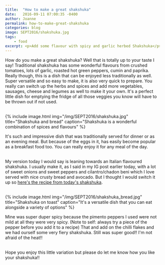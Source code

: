 ```yaml
---
title:  "How to make a great shakshuka"
date:   2016-09-11 07:00:35 -0400
author: Joanne
permalink: how-to-make-great-shakshuka
categories: blog
image: SEPT2016/shakshuka.jpg
tags:
    - food
excerpt: <p>Add some flavour with spicy and garlic herbed Shakshuka</p>
---
```


How do you make a great shakshuka? Well that is totally up to your taste I say! Traditional shakshuka has some wonderful flavours from crushed tomatoes, lots of garlic, roasted hot green peppers, cumin and paprika. Really though, this is a dish that can be enjoyed less traditionally as well. Super versatile and so easy to make, it is also very quick to prepare.  You really can switch up the herbs and spices and add more vegetables, sausages, cheese and legumes as well to make it your own.  It's a perfect little dish for emptying the fridge of all those veggies you know will have to be thrown out if not used.  
<br>

{% include image.html
            img="/img/SEPT2016/shakshuka.jpg"
            title="Shakshuka and bread"
            caption="Shakshuka is a wonderful combination of spices and flavours" %}

It's such and impressive dish that was traditionally served for dinner or as an evening meal. But because of the eggs in it, has easily become popular as a breakfast food too. You can really enjoy it for any meal of the day.
<br><br>

My version today I would say is leaning towards an Italian flavoured shakshuka. I usually make it, as I said in my IG post earlier today, with a lot of sweet onions and sweet peppers and cilantro/chadon beni which I love served with nice crusty bread and avocado. But I thought I would switch it up so [here's the recipe from today's shakshuka](http://oliveandmango.com/shakshuka-recipe).
<br><br>

{% include image.html
            img="/img/SEPT2016/shakshuka_bread.jpg"
            title="Shakshuka on toast"
            caption="It's a versatile dish that you can eat alongside a variety of options" %}

Mine was super duper spicy because the pimento peppers I used were not mild at all they were very spicy. (Note to self: always try a piece of the pepper before you add it to a recipe) That and add on the chilli flakes and we had ourself some very fiery shakshuka.  Still was super good!! I'm not afraid of the heat!!
<br><br>

Hope you enjoy this little variation but please do let me know how you like your shakshuka!!
